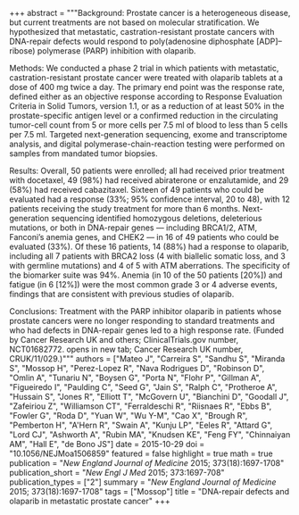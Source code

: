 +++
abstract = """Background: Prostate cancer is a heterogeneous disease, but current treatments are not based on molecular stratification. We hypothesized that metastatic, castration-resistant prostate cancers with DNA-repair defects would respond to poly(adenosine diphosphate [ADP]–ribose) polymerase (PARP) inhibition with olaparib.

Methods: We conducted a phase 2 trial in which patients with metastatic, castration-resistant prostate cancer were treated with olaparib tablets at a dose of 400 mg twice a day. The primary end point was the response rate, defined either as an objective response according to Response Evaluation Criteria in Solid Tumors, version 1.1, or as a reduction of at least 50% in the prostate-specific antigen level or a confirmed reduction in the circulating tumor-cell count from 5 or more cells per 7.5 ml of blood to less than 5 cells per 7.5 ml. Targeted next-generation sequencing, exome and transcriptome analysis, and digital polymerase-chain-reaction testing were performed on samples from mandated tumor biopsies.

Results: Overall, 50 patients were enrolled; all had received prior treatment with docetaxel, 49 (98%) had received abiraterone or enzalutamide, and 29 (58%) had received cabazitaxel. Sixteen of 49 patients who could be evaluated had a response (33%; 95% confidence interval, 20 to 48), with 12 patients receiving the study treatment for more than 6 months. Next-generation sequencing identified homozygous deletions, deleterious mutations, or both in DNA-repair genes — including BRCA1/2, ATM, Fanconi’s anemia genes, and CHEK2 — in 16 of 49 patients who could be evaluated (33%). Of these 16 patients, 14 (88%) had a response to olaparib, including all 7 patients with BRCA2 loss (4 with biallelic somatic loss, and 3 with germline mutations) and 4 of 5 with ATM aberrations. The specificity of the biomarker suite was 94%. Anemia (in 10 of the 50 patients [20%]) and fatigue (in 6 [12%]) were the most common grade 3 or 4 adverse events, findings that are consistent with previous studies of olaparib.

Conclusions: Treatment with the PARP inhibitor olaparib in patients whose prostate cancers were no longer responding to standard treatments and who had defects in DNA-repair genes led to a high response rate. (Funded by Cancer Research UK and others; ClinicalTrials.gov number, NCT01682772. opens in new tab; Cancer Research UK number, CRUK/11/029.)"""
authors = ["Mateo J", "Carreira S", "Sandhu S", "Miranda S", "Mossop H", "Perez-Lopez R", "Nava Rodrigues D", "Robinson D", "Omlin A", "Tunariu N", "Boysen G", "Porta N", "Flohr P", "Gillman A", "Figueiredo I", "Paulding C", "Seed G", "Jain S", "Ralph C", "Protheroe A", "Hussain S", "Jones R", "Elliott T", "McGovern U", "Bianchini D", "Goodall J", "Zafeiriou Z", "Williamson CT", "Ferraldeschi R", "Riisnaes R", "Ebbs B", "Fowler G", "Roda D", "Yuan W", "Wu Y-M", "Cao X", "Brough R", "Pemberton H", "A'Hern R", "Swain A", "Kunju LP", "Eeles R", "Attard G", "Lord CJ", "Ashworth A", "Rubin MA", "Knudsen KE", "Feng FY", "Chinnaiyan AM", "Hall E", "de Bono JS"]
date = 2015-10-29
doi = "10.1056/NEJMoa1506859"
featured = false
highlight = true
math = true
publication = "*New England Journal of Medicine* 2015; 373(18):1697-1708"
publication_short = "*New Engl J Med* 2015; 373:1697-708"
publication_types = ["2"]
summary = "*New England Journal of Medicine* 2015; 373(18):1697-1708"
tags = ["Mossop"]
title = "DNA-repair defects and olaparib in metastatic prostate cancer"
+++

